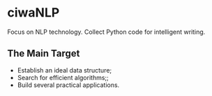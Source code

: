 # ciwaNLP

Focus on NLP technology. Collect Python code for intelligent writing.


The Main Target
----
- Establish an ideal data structure;
- Search for efficient algorithms;;
- Build several practical applications.
